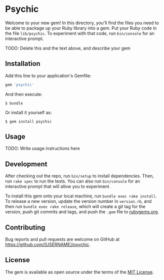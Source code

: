 # Psychic

Welcome to your new gem! In this directory, you'll find the files you need to be able to package up your Ruby library into a gem. Put your Ruby code in the file `lib/psychic`. To experiment with that code, run `bin/console` for an interactive prompt.

TODO: Delete this and the text above, and describe your gem

## Installation

Add this line to your application's Gemfile:

```ruby
gem 'psychic'
```

And then execute:

    $ bundle

Or install it yourself as:

    $ gem install psychic

## Usage

TODO: Write usage instructions here

## Development

After checking out the repo, run `bin/setup` to install dependencies. Then, run `rake spec` to run the tests. You can also run `bin/console` for an interactive prompt that will allow you to experiment.

To install this gem onto your local machine, run `bundle exec rake install`. To release a new version, update the version number in `version.rb`, and then run `bundle exec rake release`, which will create a git tag for the version, push git commits and tags, and push the `.gem` file to [rubygems.org](https://rubygems.org).

## Contributing

Bug reports and pull requests are welcome on GitHub at https://github.com/[USERNAME]/psychic.


## License

The gem is available as open source under the terms of the [MIT License](http://opensource.org/licenses/MIT).

